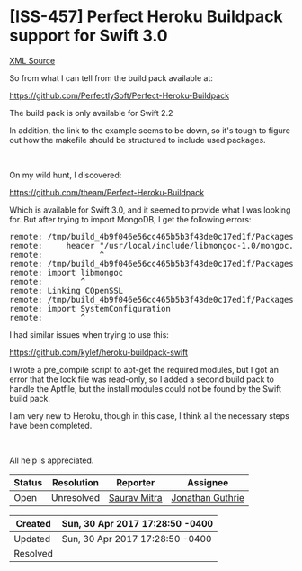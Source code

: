 # [ISS-457] Perfect Heroku Buildpack support for Swift 3.0

[XML Source](./xml/ISS-457.xml)
<p><p>So from what I can tell from the build pack available at:</p>

<p><a href="https://github.com/PerfectlySoft/Perfect-Heroku-Buildpack" class="external-link" rel="nofollow">https://github.com/PerfectlySoft/Perfect-Heroku-Buildpack</a></p>

<p>The build pack is only available for Swift 2.2</p>

<p>In addition, the link to the example seems to be down, so it's tough to figure out how the makefile should be structured to include used packages.</p>

<p> </p>

<p>On my wild hunt, I discovered:</p>

<p><a href="https://github.com/theam/Perfect-Heroku-Buildpack" class="external-link" rel="nofollow">https://github.com/theam/Perfect-Heroku-Buildpack</a></p>

<p>Which is available for Swift 3.0, and it seemed to provide what I was looking for. But after trying to import MongoDB, I get the following errors:</p>
<div class="code panel" style="border-width: 1px;"><div class="codeContent panelContent">
<pre class="code-java">
remote: /tmp/build_4b9f046e56cc465b5b3f43de0c17ed1f/Packages/libmongoc-2.0.1/module.modulemap:2:12: error: header '/usr/local/include/libmongoc-1.0/mongoc.h' not found
remote:     header <span class="code-quote">"/usr/local/include/libmongoc-1.0/mongoc.h"</span>
remote:            ^
remote: /tmp/build_4b9f046e56cc465b5b3f43de0c17ed1f/Packages/MongoDB-2.0.8/Sources/MongoDB/MongoCollection.swift:20:8: error: could not build Objective-C module 'libmongoc'
remote: <span class="code-keyword">import</span> libmongoc
remote:        ^
remote: Linking COpenSSL
remote: /tmp/build_4b9f046e56cc465b5b3f43de0c17ed1f/Packages/Alamofire-4.4.0/Source/NetworkReachabilityManager.swift:28:8: error: no such module 'SystemConfiguration'
remote: <span class="code-keyword">import</span> SystemConfiguration
remote:        ^
</pre>
</div></div>
<p>I had similar issues when trying to use this:</p>

<p><a href="https://github.com/kylef/heroku-buildpack-swift" class="external-link" rel="nofollow">https://github.com/kylef/heroku-buildpack-swift</a></p>

<p>I wrote a pre_compile script to apt-get the required modules, but I got an error that the lock file was read-only, so I added a second build pack to handle the Aptfile, but the install modules could not be found by the Swift build pack.</p>

<p>I am very new to Heroku, though in this case, I think all the necessary steps have been completed.</p>

<p> </p>

<p>All help is appreciated.</p></p>





Status|Resolution|Reporter|Assignee
------|----------|--------|--------
Open|Unresolved|[Saurav Mitra](sauravm97)|[Jonathan Guthrie]($jono)





Created|Sun, 30 Apr 2017 17:28:50 -0400
-------|--------------
Updated|Sun, 30 Apr 2017 17:28:50 -0400
Resolved|




